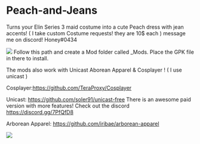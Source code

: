 # Peach-and-Jeans
Turns your Elin Series 3 maid costume into a cute Peach dress with jean accents!
 ( I take custom Costume requests! they are 10$ each ) message me on discord! Honey#0434
 
![](https://i.gyazo.com/b86bd2b6ce0d73565fe005fbf3e84773.png) Follow this path and create a Mod folder called _Mods. Place the GPK file in there to install.
 
 The mods also work with Unicast Aborean Apparel & Cosplayer ! ( I use unicast ) 

Cosplayer:https://github.com/TeraProxy/Cosplayer 

Unicast: https://github.com/soler91/unicast-free There is an awesome paid version with more features! Check out the discord https://discord.gg/7PfQfD8

Arborean Apparel: https://github.com/iribae/arborean-apparel
 
 
![](https://i.gyazo.com/a547ad1538e2a34fdb87acb80ff94a7c.jpg)
